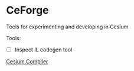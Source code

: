 # CeForge
Tools for experimenting and developing in Cesium

Tools:
- [ ] Inspect IL codegen tool

[Cesium Compiler](https://github.com/ForNeVeR/Cesium) 
